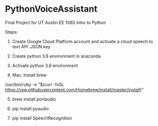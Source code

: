 # PythonVoiceAssistant
Final Project for UT Austin EE 108S Intro to Python 

Steps:

1. Create Google Cloud Platform account and activate a cloud speech to text API .JSON key

2. Create python 3.6 environment in anaconda

3. Activate python 3.6 environment 

4. Mac: Install brew

  /usr/bin/ruby -e "$(curl -fsSL https://raw.githubusercontent.com/Homebrew/install/master/install)"

5. brew install portaudio 

6. pip install pyaudio

7. pip install SpeechRecognition

